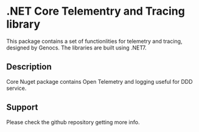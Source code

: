 # .NET Core Telementry and Tracing library

This package contains a set of functionlities for telemetry and tracing, designed by Genocs.
The libraries are built using .NET7.


## Description

Core Nuget package contains Open Telemetry and logging useful for DDD service.

## Support

Please check the github repository getting more info.